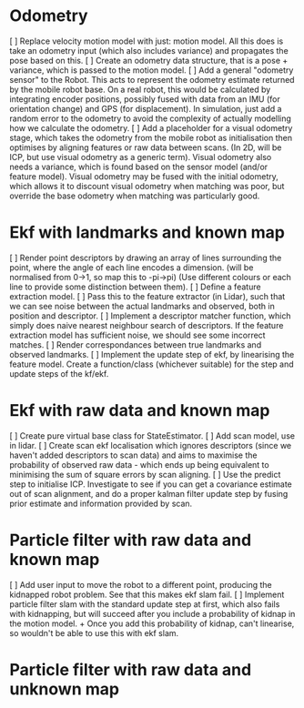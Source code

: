 
# Odometry

[ ] Replace velocity motion model with just: motion model. All this does
    is take an odometry input (which also includes variance) and propagates
    the pose based on this.
[ ] Create an odometry data structure, that is a pose + variance, which is
    passed to the motion model.
[ ] Add a general "odometry sensor" to the Robot. This acts to represent the
    odometry estimate returned by the mobile robot base. On a real robot, this
    would be calculated by integrating encoder positions, possibly fused
    with data from an IMU (for orientation change) and GPS (for displacement).
    In simulation, just add a random error to the odometry to avoid the
    complexity of actually modelling how we calculate the odometry.
[ ] Add a placeholder for a visual odometry stage, which takes the odometry
    from the mobile robot as initialisation then optimises by aligning
    features or raw data between scans. (In 2D, will be ICP, but use
    visual odometry as a generic term).
    Visual odometry also needs a variance, which is found based on the
    sensor model (and/or feature model).
    Visual odometry may be fused with the initial odometry, which allows
    it to discount visual odometry when matching was poor, but override the
    base odometry when matching was particularly good.

# Ekf with landmarks and known map

[ ] Render point descriptors by drawing an array of lines surrounding
    the point, where the angle of each line encodes a dimension.
    (will be normalised from 0->1, so map this to -pi->pi)
    (Use different colours or each line to provide some distinction between
     them).
[ ] Define a feature extraction model.
[ ] Pass this to the feature extractor (in Lidar), such that we can see
    noise between the actual landmarks and observed, both in position and
    descriptor.
[ ] Implement a descriptor matcher function, which simply does naive nearest
    neighbour search of descriptors. If the feature extraction model has
    sufficient noise, we should see some incorrect matches.
[ ] Render correspondances between true landmarks and observed landmarks.
[ ] Implement the update step of ekf, by linearising the feature model.
    Create a function/class (whichever suitable) for the step and update
    steps of the kf/ekf.
    
# Ekf with raw data and known map

[ ] Create pure virtual base class for StateEstimator.
[ ] Add scan model, use in lidar.
[ ] Create scan ekf localisation which ignores descriptors (since we haven't
    added descriptors to scan data) and aims to maximise the probability of
    observed raw data - which ends up being equivalent to minimising the
    sum of square errors by scan aligning.
[ ] Use the predict step to initialise ICP. Investigate to see if you can
    get a covariance estimate out of scan alignment, and do a proper kalman
    filter update step by fusing prior estimate and information provided by
    scan.
    
# Particle filter with raw data and known map

[ ] Add user input to move the robot to a different point, producing
    the kidnapped robot problem. See that this makes ekf slam fail.
[ ] Implement particle filter slam with the standard update step at first,
    which also fails with kidnapping, but will succeed after you include
    a probability of kidnap in the motion model.
    + Once you add this probability of kidnap, can't linearise, so
      wouldn't be able to use this with ekf slam.

# Particle filter with raw data and unknown map

